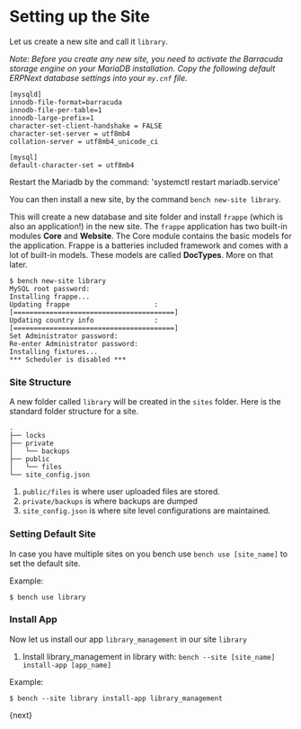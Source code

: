 <!-- add-breadcrumbs -->
# Setting up the Site

Let us create a new site and call it `library`.

*Note: Before you create any new site, you need to activate the Barracuda storage engine on your MariaDB installation.*
*Copy the following default ERPNext database settings into your `my.cnf` file.*

    [mysqld]
    innodb-file-format=barracuda
    innodb-file-per-table=1
    innodb-large-prefix=1
    character-set-client-handshake = FALSE
    character-set-server = utf8mb4
    collation-server = utf8mb4_unicode_ci

    [mysql]
    default-character-set = utf8mb4

Restart the Mariadb by the command: 'systemctl restart mariadb.service'

You can then install a new site, by the command `bench new-site library`.

This will create a new database and site folder and install `frappe` (which is also an application!) in the new site. The `frappe` application has two built-in modules **Core** and **Website**. The Core module contains the basic models for the application. Frappe is a batteries included framework and comes with a lot of built-in models. These models are called **DocTypes**. More on that later.

	$ bench new-site library
	MySQL root password:
	Installing frappe...
	Updating frappe                     : [========================================]
	Updating country info               : [========================================]
	Set Administrator password:
	Re-enter Administrator password:
	Installing fixtures...
	*** Scheduler is disabled ***

### Site Structure

A new folder called `library` will be created in the `sites` folder. Here is the standard folder structure for a site.

	.
	├── locks
	├── private
	│   └── backups
	├── public
	│   └── files
	└── site_config.json

1. `public/files` is where user uploaded files are stored.
1. `private/backups` is where backups are dumped
1. `site_config.json` is where site level configurations are maintained.

### Setting Default Site

In case you have multiple sites on you bench use `bench use [site_name]` to set the default site.

Example:

	$ bench use library

### Install App

Now let us install our app `library_management` in our site `library`

1. Install library_management in library with: `bench --site [site_name] install-app [app_name]`

Example:

	$ bench --site library install-app library_management

{next}
